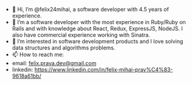 - 👋 Hi, I’m @felix24mihai, a software developer with 4.5 years of experience.
- 🌱 I’m a software developer with the most experience in Ruby/Ruby on Rails and with knowledge about React, Redux, ExpressJS, NodeJS. I also have commercial experience working with Sinatra.
- 👀 I’m interested in software development products and I love solving data structures and algorithms problems.
- 📫 How to reach me:
- email: felix.prava.dev@gmail.com
- linkedin: https://www.linkedin.com/in/felix-mihai-prav%C4%83-9618a61bb/

<!---
felix24mihai/felix24mihai is a ✨ special ✨ repository because its `README.md` (this file) appears on your GitHub profile.
You can click the Preview link to take a look at your changes.
--->
